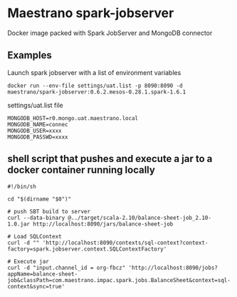 # Maestrano spark-jobserver
Docker image packed with Spark JobServer and MongoDB connector

## Examples
Launch spark jobserver with a list of environment variables
```
docker run --env-file settings/uat.list -p 8090:8090 -d maestrano/spark-jobserver:0.6.2.mesos-0.28.1.spark-1.6.1
```

settings/uat.list file
```
MONGODB_HOST=r0.mongo.uat.maestrano.local
MONGODB_NAME=connec
MONGODB_USER=xxxx
MONGODB_PASSWD=xxxx
```

## shell script that pushes and execute a jar to a docker container running locally
```shell
#!/bin/sh

cd "$(dirname "$0")"

# push SBT build to server
curl --data-binary @../target/scala-2.10/balance-sheet-job_2.10-1.0.jar http://localhost:8090/jars/balance-sheet-job

# Load SQLContext
curl -d "" 'http://localhost:8090/contexts/sql-context?context-factory=spark.jobserver.context.SQLContextFactory'

# Execute jar
curl -d "input.channel_id = org-fbcz" 'http://localhost:8090/jobs?appName=balance-sheet-job&classPath=com.maestrano.impac.spark.jobs.BalanceSheet&context=sql-context&sync=true'

```
